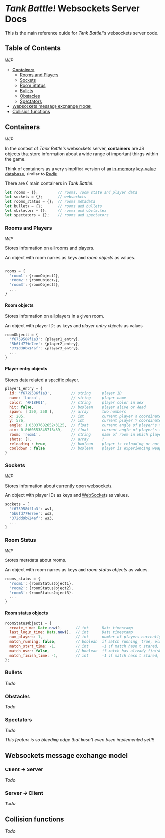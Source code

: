 # _Tank Battle!_ Websockets Server Docs

This is the main reference guide for _Tank Battle!_'s websockets server code.

## Table of Contents

_WIP_

* [Containers](#containers)
  * [Rooms and Players](#rooms-and-players)
  * [Sockets](#sockets)
  * [Room Status](#room-status)
  * [Bullets](#bullets)
  * [Obstacles](#obstacles)
  * [Spectators](#spectators)
* [Websockets message exchange model](#websockets-message-exchange-model)
* [Collision functions](#collision-functions)


## Containers

_WIP_

In the context of _Tank Battle's_ websockets server, **containers** are JS objects that store information about a wide range of important things within the game. 

Think of containers as a very simplfied version of an [in-memory](https://en.wikipedia.org/wiki/In-memory_database) [key-value database](https://en.wikipedia.org/wiki/Key%E2%80%93value_database), similar to [Redis](https://redis.io/).

There are 6 main containers in _Tank Battle!_:

```js
let rooms = {};         // rooms, room state and player data
let sockets = {};       // websockets
let rooms_status = {};  // rooms metadata
let bullets = {};       // rooms and bullets
let obstacles = {};     // rooms and obstacles
let spectators = {};    // rooms and spectators
```

### Rooms and Players

_WIP_

Stores information on all rooms and players.

An object with room names as keys and _room objects_ as values.

```js

rooms = {
  'room1': {roomObject1},
  'room2': {roomObject2},
  'room3': {roomObject3},
  ...
}

```

#### Room objects

Stores information on all players in a given room.

An object with player IDs as keys and _player entry objects_ as values

```js
roomObject1 = {
  'f6759586f1a3': {player1_entry},
  '5b6fd779e7ee': {player2_entry},
  '372dd9b624af': {player3_entry},
  ...
}
```

#### Player entry objects

Stores data related a specific player.

```js
player1_entry = {
  id: 'f6759586f1a3',         // string     player ID
  name: 'Lucca',              // string     player name
  color: '#F18F01',           // string     player color in hex
  hit: false,                 // boolean    player alive or dead
  spawn: [ 350, 350 ],        // array      two numbers
  x: 205,                     // int        current player X coordinate
  y: 576,                     // int        current player Y coordinate
  angle: 1.0303768265243125,  // float      current angle of player's tank with respect to map (radians)
  aim: 0.8960553845713439,    // float      current angle of player's turrent with respect to map (radians)
  room: 'room1',              // string     name of room in which player is currently in
  shots: [],                  // array      ?
  reloading : true,           // boolean    player is reloading or not
  cooldown : false            // boolean    player is experiencing weapon cooldown or not
}
```

### Sockets

_WIP_

Stores information about currently open websockets.

An object with player IDs as keys and [WebSocket](https://github.com/websockets/ws/blob/master/doc/ws.md#class-websocket)s as values.


```js
sockets = {
  'f6759586f1a3': ws1,
  '5b6fd779e7ee': ws2,
  '372dd9b624af': ws3,
  ...
}
```

### Room Status

_WIP_

Stores metadata about rooms.

An object with room names as keys and _room status objects_ as values.

```js
rooms_status = {
  'room1': {roomStatusObject1},
  'room2': {roomStatusObject2},
  'room3': {roomStatusObject3},
  ...
}
```

#### Room status objects

```js
roomStatusObject1 = {
  create_time: Date.now(),      // int      Date timestamp
  last_login_time: Date.now(),  // int      Date timestamp
  num_players: 1,               // int      number of players currently in room
  match_running: false,         // boolean  if match running, true, else, false
  match_start_time: -1,         // int      -1 if match hasn't stared, else, timestamp
  match_over: false,            // boolean  if match has already finished, true, else, false
  match_finish_time: -1,        // int      -1 if match hasn't stared, else, timestamp
};   
```

### Bullets

_Todo_

### Obstacles

_Todo_

### Spectators

_Todo_

_This feature is so bleeding edge that hasn't even been implemented yet!!!_

<!-- 

let sockets = {};       // websockets
let rooms = {};         // rooms, room state and player data
let rooms_status = {};  // rooms metadata
let bullets = {};       // rooms and bullets
let obstacles = {};     // rooms and obstacles
let spectators = {};    // rooms and spectators

-->









## Websockets message exchange model

### Client -> Server

_Todo_

### Server -> Client

_Todo_

## Collision functions

_Todo_